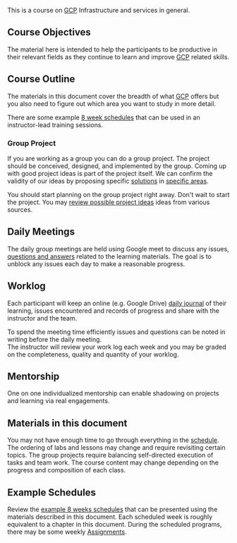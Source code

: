 
This is a  course on [GCP](Introduction) Infrastructure and services in general.  


## Course Objectives

The material here is intended to help the participants to be productive  in their relevant fields as they continue to learn and improve [GCP](https://en.wikipedia.org/wiki/Google_Cloud_Platform) related skills.

## Course Outline

The materials in this document  cover the breadth of what [GCP](https://cloud.google.com/) offers but you also need to figure out which area you want to study in more detail. 

There are some example [8 week schedules](Schedules) that can be used in an instructor-lead training sessions.

### Group Project

If you are working as a group you can do a group project. The project should be conceived, designed, and implemented by the group.  Coming up with good project ideas is part of the project itself.  We can confirm the validity of our ideas by proposing specific [solutions]( https://cloud.google.com/solutions  ) in  [specific areas](https://cloud.google.com/architecture). 

You should start planning on the group project right away. Don't wait  to start the project. 
You may [review possible project ideas](Projects) ideas from various sources. 

## Daily Meetings

The daily group meetings are held using Google meet to discuss any issues, [questions and answers](https://lincs.ed.gov/sites/default/files/12_TEAL_Deeper_Learning_Qs_complete_5_1_0.pdf) related to the learning materials.  The goal is to unblock any issues each day to make a reasonable progress. 

## Worklog

Each participant will keep an online (e.g. Google Drive)  [daily journal](https://friday.app/p/work-journaling) of their learning, issues encountered and records of progress and share with the instructor and the team.

To spend the meeting time efficiently issues and questions can be noted in writing before the daily meeting.  
The instructor will review your work log each week and you may be graded on the completeness, quality and quantity of your worklog.

## Mentorship

One on one individualized mentorship can enable shadowing on projects and learning via real engagements.

## Materials in this document

You may not have enough time to go through everything in the [schedule](Schedules).  The ordering of labs and lessons may change and require revisiting certain topics.  The group projects require balancing self-directed execution of tasks and team work.  The course content may change depending on the progress and composition of each class.

## Example Schedules

Review the [example 8 weeks schedules](  Schedules ) that can be presented using the materials described in this document. Each scheduled week is roughly equivalent to a chapter in this document. During the scheduled programs, there may be some weekly [Assignments](Assignments).